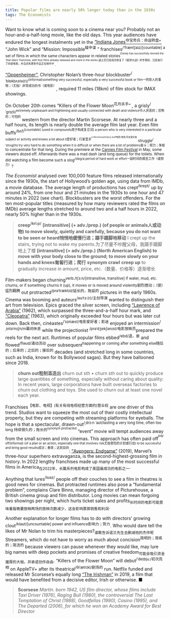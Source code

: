 ```yaml
---
title: Popular films are nearly 50% longer today than in the 1930s
tags: The Economists
---
```


Want to know what is coming soon to a cinema near you? Probably not an hour-and-a-half-long movie, like the old days. This year audiences have endured the longest instalments yet in the [“Indiana Jones<sup>夺宝奇兵：命运转盘</sup>”](https://www.economist.com/culture/2023/06/29/the-secrets-of-indiana-jones), “John Wick” and “Mission: Impossible<sup>碟中谍</sup> ” franchises<sup>/ˈfræntʃaɪz/[countable] a set of films in which the same characters appear in related stories<sup><sup>Disney has successfully revived the ‘Star Wars’ franchise, with four films already released and more in the works.迪士尼已经成功恢复了《星球大战》的专营权，已经发行了四部电影，并且还有更多作品正在制作中</sup> .

[“Oppenheimer”](https://www.economist.com/culture/2023/07/14/realism-with-oppenheimer-or-escapism-with-barbie), Christopher Nolan’s three-hour blockbuster<sup>/ˈblɒkbʌstə(r)/</sup><sup><sup>(informal)something very successful, especially a very successful book or film一鸣惊人的事物；（尤指）非常成功的书（或电影）</sup></sup>, required 11 miles (18km) of film stock for IMAX showings.

On October 20th comes “Killers of the Flower Moon<sup>花月杀手</sup>” , a grisly<sup>/ˈɡrɪzli/<sup>extremely unpleasant and frightening and usually connected with death and violence令人厌恶的；恐怖的；可怕的</sup></sup> western from the director Martin Scorsese. At nearly three and a half hours, its length is nearly double the average film last year. Even film buffs<sup>/bʌf/<sup>[countable] (used in compounds用于构成复合词) a person who is very interested in a particular subject or activity and knows a lot about it爱好者；行家里手<sup><sup>a film/movie/history buff电影/电影/历史爱好者</sup></sup></sup> struggle<sup>/ˈstrʌɡl/<sup></sup>to try very hard to do something when it is difficult or when there are a lot of problems奋斗；努力；争取</sup> to concentrate for that long. During the premiere at the [Cannes Film Festival](https://www.economist.com/culture/2023/05/30/anatomy-of-a-fall-a-riveting-whodunnit-wins-at-cannes) in May, some viewers dozed off. Afterwards there was a mad dash (and long queue) for the toilets. When did watching a film become such a slog<sup>/slɒɡ/a period of hard work or effort一段时间的艰苦工作（或努力）</sup>?

*The Economist* analysed over 100,000 feature films released internationally since the 1930s, the start of Hollywood’s golden age, using data from IMDb, a movie database. The average length of productions has crept<sup>/krept/</sup> up by around 24%, from one hour and 21 minutes in the 1930s to one hour and 47 minutes in 2022 (see chart). Blockbusters are the worst offenders. For the ten most-popular titles (measured by how many reviewers rated the films on IMDb) average lengths stretched to around two and a half hours in 2022, nearly 50% higher than in the 1930s.
>**creep<sup>/kriːp/</sup>**
> **[intransitive] (+ adv./prep.) (of people or animals人或动物) to move slowly, quietly and carefully, because you do not want to be seen or heard悄悄地缓慢行进；蹑手蹑脚地移动**
> I crept up the stairs, trying not to wake my parents.为了尽量不吵醒父母，我蹑手蹑脚地上了楼
> **[intransitive] (+ adv./prep.) (North American English) to move with your body close to the ground; to move slowly on your hands and knees匍匐行进；爬行**
>**synonym crawl**
>**creep up** 
>to gradually increase in amount, price, etc.（数量、价格等）逐渐增长

Film-makers began churning<sup>verb./tʃɜːn/[intransitive, transitive] if water, mud, etc. churns, or if something churns it (up), it moves or is moved around violently剧烈搅动；（使）猛烈翻腾</sup> out protracted<sup>/prəˈtræktɪd/延长的，拖延的</sup> pictures in the early 1960s. Cinema was booming and auteurs<sup>/əʊˈtɜː(r)/主创导演</sup> wanted to distinguish their art from television. Epics graced the silver screen, including [“Lawrence of Arabia”](https://www.economist.com/books-and-arts/2011/04/28/prince-of-his-disorder) (1962), which surpassed the three-and-a-half hour mark, and [“Cleopatra”](https://www.economist.com/culture/2023/05/10/a-new-docu-drama-about-cleopatra-has-riled-officials-in-cairo) (1963), which originally exceeded four hours but was later cut down. Back then, cinéastes<sup>/ˈsɪniæst/电影爱好者；影迷</sup> enjoyed an intermission<sup>/ˌɪntəˈmɪʃn/m幕间休息</sup> while the projectionist <sup>/prəˈdʒekʃənɪst/电影放映员</sup>prepared the reels for the next act. Runtimes of popular films ebbed<sup>/ebd/退，衰</sup> and flowed<sup>/fləʊd/涌动流动</sup> over subsequent<sup>happening or coming after something else随后的；后来的；之后的；接后的</sup> decades (and stretched long in some countries, such as India, known for its Bollywood sagas). But they have ballooned since 2018.
>**churn out粗制滥造出**
>churn out sth • churn sth out to quickly produce large quantities of something, especially without caring about quality:
In recent years, large corporations have built overseas factories to churn out clothing and toys.
She used to churn out at least one novel each year.

Franchises<sup>【电影、电视】(有关有线电视经营方面的)营业权</sup> are one driver of this trend. Studios want to squeeze the most out of their costly intellectual property, but they are competing with streaming platforms for eyeballs. The hope is that a spectacular, drawn-out<sup>/ˌdrɔːn ˈaʊt/lasting a very long time, often too long 持续很久的；拖长的<sup>synonym protracted</sup></sup> “event” movie will tempt audiences away from the small screen and into cinemas. This approach has often paid off<sup><sup>pay off(informal) (of a plan or an action, especially one that involves risk尤指冒险的计划或行动) to be successful and bring good results成功；奏效；达到目的</sup></sup>: [“Avengers: Endgame”](https://www.economist.com/search?q=avengers+endgame) (2019), Marvel’s three-hour superhero extravaganza, is the second-highest-grossing film in history. In 2022 lengthy franchises made up many of the most successful films in America<sub>在2022年，长篇系列电影构成了美国最成功的电影之一</sub>.

Anything that lures<sup>/lʊəz/</sup> people off their couches to see a film in theatres is good news for cinemas. But protracted runtimes also pose a “fundamental problem”, complains Clare Binns, managing director of Picturehouse, a British cinema group and film distributor. Long movies can mean forgoing two showings per night, which hurts ticket sales and profits<sub>长时间的电影可能意味着每晚要放映两场的放映次数减少，这会影响票房销售和利润</sub>.

Another explanation for longer films has to do with directors’ growing clout<sup>/klaʊt/[uncountable] power and influence影响力；势力</sup>. Who would dare tell the likes of Mr Nolan to trim his masterpieces?<sub>谁敢告诉诺兰先生去删减他的杰作呢</sub> Streamers, which do not have to worry as much about concision<sup>简明的；简练的；简洁的</sup> because viewers can pause whenever they would like, may lure big names with deep pockets and promises of creative freedom<sub>可能会吸引资金雄厚的大咖，并承诺创作自由</sub>. “Killers of the Flower Moon” will debut<sup>/ˈdeɪbjuː/初次亮相</sup> on AppleTV+ after its theatrical<sup>/θiˈætrɪkl/剧场的</sup> run. Netflix funded and released Mr Scorsese’s equally long [“The Irishman”](https://www.economist.com/prospero/2019/10/31/the-irishman-is-an-engrossing-and-gloriously-funny-gangster-epic) in 2019, a film that would have benefited from a decisive editor, Irish or otherwise. ■
>**Scorsese**
_Martin. born 1942, US film director, whose films include Taxi Driver (1976), Raging Bull (1980), the controversial The Last Temptation of Christ (1988), Goodfellas (1990), Casino (1995), and The Departed (2006), for which he won an Academy Award for Best Director_

&nbsp;

